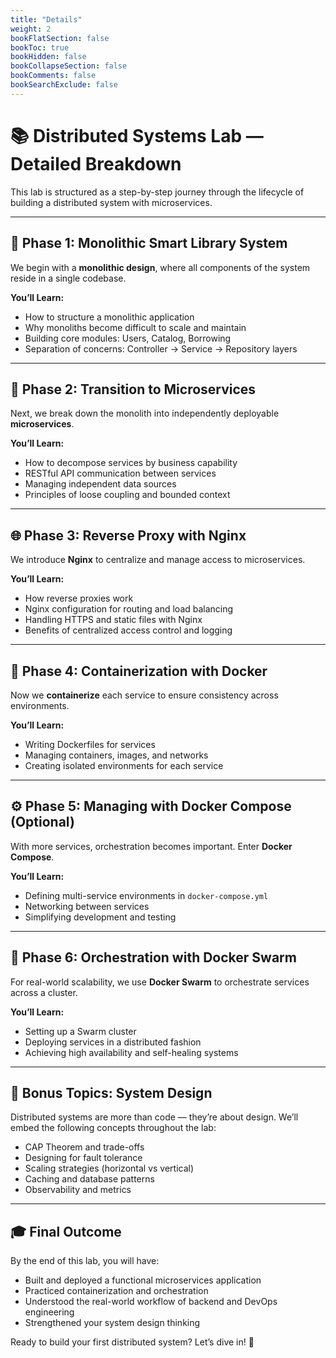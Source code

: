 ```yaml
---
title: "Details"
weight: 2
bookFlatSection: false
bookToc: true
bookHidden: false         
bookCollapseSection: false
bookComments: false
bookSearchExclude: false
---
```

# 📚 Distributed Systems Lab — Detailed Breakdown

This lab is structured as a step-by-step journey through the lifecycle of building a distributed system with microservices.

---

## 🚀 Phase 1: Monolithic Smart Library System

We begin with a **monolithic design**, where all components of the system reside in a single codebase.

**You’ll Learn:**
- How to structure a monolithic application
- Why monoliths become difficult to scale and maintain
- Building core modules: Users, Catalog, Borrowing
- Separation of concerns: Controller → Service → Repository layers

---

## 🧩 Phase 2: Transition to Microservices

Next, we break down the monolith into independently deployable **microservices**.

**You’ll Learn:**
- How to decompose services by business capability
- RESTful API communication between services
- Managing independent data sources
- Principles of loose coupling and bounded context

---

## 🌐 Phase 3: Reverse Proxy with Nginx

We introduce **Nginx** to centralize and manage access to microservices.

**You’ll Learn:**
- How reverse proxies work
- Nginx configuration for routing and load balancing
- Handling HTTPS and static files with Nginx
- Benefits of centralized access control and logging

---

## 🐳 Phase 4: Containerization with Docker

Now we **containerize** each service to ensure consistency across environments.

**You’ll Learn:**
- Writing Dockerfiles for services
- Managing containers, images, and networks
- Creating isolated environments for each service

---

## ⚙️ Phase 5: Managing with Docker Compose (Optional)

With more services, orchestration becomes important. Enter **Docker Compose**.

**You’ll Learn:**
- Defining multi-service environments in `docker-compose.yml`
- Networking between services
- Simplifying development and testing

---

## 🚢 Phase 6: Orchestration with Docker Swarm

For real-world scalability, we use **Docker Swarm** to orchestrate services across a cluster.

**You’ll Learn:**
- Setting up a Swarm cluster
- Deploying services in a distributed fashion
- Achieving high availability and self-healing systems

---

## 🧠 Bonus Topics: System Design

Distributed systems are more than code — they’re about design. We’ll embed the following concepts throughout the lab:

- CAP Theorem and trade-offs
- Designing for fault tolerance
- Scaling strategies (horizontal vs vertical)
- Caching and database patterns
- Observability and metrics

---

## 🎓 Final Outcome

By the end of this lab, you will have:

- Built and deployed a functional microservices application
- Practiced containerization and orchestration
- Understood the real-world workflow of backend and DevOps engineering
- Strengthened your system design thinking

Ready to build your first distributed system? Let’s dive in! 🚀

